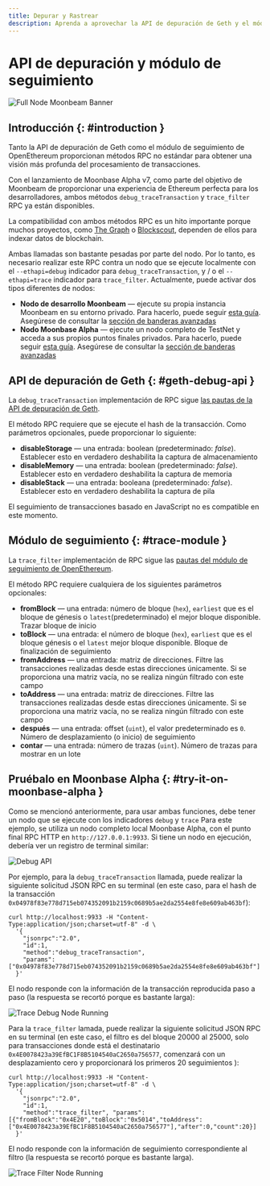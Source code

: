 ```yaml
---
title: Depurar y Rastrear
description: Aprenda a aprovechar la API de depuración de Geth y el módulo OpenEthereum Trace en Moonbeam
---
```


# API de depuración y módulo de seguimiento

![Full Node Moonbeam Banner](/images/builders/tools/debug-trace/debug-trace-banner.png)

## Introducción {: #introduction } 

Tanto la API de depuración de Geth como el módulo de seguimiento de OpenEthereum proporcionan métodos RPC no estándar para obtener una visión más profunda del procesamiento de transacciones.

Con el lanzamiento de Moonbase Alpha v7, como parte del objetivo de Moonbeam de proporcionar una experiencia de Ethereum perfecta para los desarrolladores, ambos métodos `debug_traceTransaction` y `trace_filter` RPC ya están disponibles.

La compatibilidad con ambos métodos RPC es un hito importante porque muchos proyectos, como [The Graph](https://thegraph.com/) o [Blockscout](https://docs.blockscout.com/),  dependen de ellos para indexar datos de blockchain.

Ambas llamadas son bastante pesadas por parte del nodo. Por lo tanto, es necesario realizar este RPC contra un nodo que se ejecute localmente con el `--ethapi=debug` indicador para `debug_traceTransaction`, y / o el `--ethapi=trace` indicador para `trace_filter`. Actualmente, puede activar dos tipos diferentes de nodos:

 - **Nodo de desarrollo Moonbeam** — ejecute su propia instancia Moonbeam en su entorno privado. Para hacerlo, puede seguir [esta guía](/getting-started/local-node/setting-up-a-node/). Asegúrese de consultar la [sección de banderas avanzadas](/getting-started/local-node/setting-up-a-node/#advanced-flags-and-options)
 - **Nodo Moonbase Alpha** — ejecute un nodo completo de TestNet y acceda a sus propios puntos finales privados. Para hacerlo, puede seguir [esta guía](/node-operators/networks/full-node/). Asegúrese de consultar la [sección de banderas avanzadas](/node-operators/networks/full-node/#advanced-flags-and-options)

## API de depuración de Geth {: #geth-debug-api } 

La `debug_traceTransaction` implementación de RPC sigue [las pautas de la API de depuración de Geth](https://geth.ethereum.org/docs/rpc/ns-debug#debug_tracetransaction).

El método RPC requiere que se ejecute el hash de la transacción. Como parámetros opcionales, puede proporcionar lo siguiente:

 - **disableStorage** — una entrada: boolean (predeterminado: _false_). Establecer esto en verdadero deshabilita la captura de almacenamiento
 - **disableMemory** — una entrada: boolean (predeterminado: _false_). Establecer esto en verdadero deshabilita la captura de memoria
 - **disableStack** — una entrada: booleana (predeterminado: _false_). Establecer esto en verdadero deshabilita la captura de pila

El seguimiento de transacciones basado en JavaScript no es compatible en este momento.

## Módulo de seguimiento {: #trace-module } 

La `trace_filter` implementación de RPC sigue las [pautas del módulo de seguimiento de OpenEthereum](https://openethereum.github.io/JSONRPC-trace-module#trace_filter).

El método RPC requiere cualquiera de los siguientes parámetros opcionales:

 - **fromBlock** — una entrada: número de bloque (`hex`), `earliest` que es el bloque de génesis o `latest`(predeterminado) el mejor bloque disponible. Trazar bloque de inicio
 - **toBlock** —  una entrada: el número de bloque (`hex`), `earliest` que es el bloque génesis o el `latest` mejor bloque disponible. Bloque de finalización de seguimiento
 - **fromAddress** —  una entrada: matriz de direcciones. Filtre las transacciones realizadas desde estas direcciones únicamente. Si se proporciona una matriz vacía, no se realiza ningún filtrado con este campo
 - **toAddress** — una entrada: matriz de direcciones. Filtre las transacciones realizadas desde estas direcciones únicamente. Si se proporciona una matriz vacía, no se realiza ningún filtrado con este campo
 - **después** —  una entrada: offset (`uint`), el valor predeterminado es `0`. Número de desplazamiento (o inicio) de seguimiento
 - **contar** — una entrada: número de trazas (`uint`). Número de trazas para mostrar en un lote

## Pruébalo en Moonbase Alpha {: #try-it-on-moonbase-alpha } 

Como se mencionó anteriormente, para usar ambas funciones, debe tener un nodo que se ejecute con los indicadores `debug` y `trace` Para este ejemplo, se utiliza un nodo completo local Moonbase Alpha, con el punto final RPC HTTP en `http://127.0.0.1:9933`.  Si tiene un nodo en ejecución, debería ver un registro de terminal similar:

![Debug API](/images/builders/tools/debug-trace/debug-trace-1.png)

Por ejemplo, para la `debug_traceTransaction` llamada, puede realizar la siguiente solicitud JSON RPC en su terminal (en este caso, para el hash de la transacción `0x04978f83e778d715eb074352091b2159c0689b5ae2da2554e8fe8e609ab463bf`):

```
curl http://localhost:9933 -H "Content-Type:application/json;charset=utf-8" -d \
  '{
    "jsonrpc":"2.0",
    "id":1,
    "method":"debug_traceTransaction",
    "params": ["0x04978f83e778d715eb074352091b2159c0689b5ae2da2554e8fe8e609ab463bf"]
  }'
```

El nodo responde con la información de la transacción reproducida paso a paso (la respuesta se recortó porque es bastante larga):

![Trace Debug Node Running](/images/builders/tools/debug-trace/debug-trace-2.png)

Para la `trace_filter` lamada, puede realizar la siguiente solicitud JSON RPC en su terminal (en este caso, el filtro es del bloque 20000 al 25000, solo para transacciones donde está el destinatario `0x4E0078423a39EfBC1F8B5104540aC2650a756577`, comenzará con un desplazamiento cero y proporcionará los primeros 20 seguimientos ):

```
curl http://localhost:9933 -H "Content-Type:application/json;charset=utf-8" -d \
  '{
    "jsonrpc":"2.0",
    "id":1,
    "method":"trace_filter", "params":[{"fromBlock":"0x4E20","toBlock":"0x5014","toAddress":["0x4E0078423a39EfBC1F8B5104540aC2650a756577"],"after":0,"count":20}]
  }'
```

El nodo responde con la información de seguimiento correspondiente al filtro (la respuesta se recortó porque es bastante larga).

![Trace Filter Node Running](/images/builders/tools/debug-trace/debug-trace-3.png)


